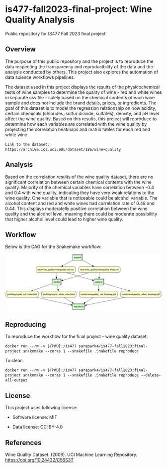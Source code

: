 # is477-fall2023-final-project: Wine Quality Analysis
Public repository for IS477 Fall 2023 final project

## Overview

The purpose of this public repository and the project is to reproduce the data respecting the transparency and reproducibility of the data and the analysis conducted by others. This project also explores the automation of data science workflows pipelines. 

The dataset used in this project displays the results of the physicochemical tests of wine samples to determine the quality of wine - red and white wines in separate csv.file - solely based on the chemical contents of each wine sample and does not include the brand details, prices, or ingredients. The goal of this dataset is to model the regression relationship on how acidity, certain chemicals (chlorides, sulfur dioxide, sulfates), density, and pH level affect the wine quality. Based on this results, this project will reproduce to determine how each variables are correlated with the wine quality by projecting the correlation heatmaps and matrix tables for each red and white wine. 

```
Link to the dataset: https://archive.ics.uci.edu/dataset/186/wine+quality
```

## Analysis

Based on the correlation results of the wine quality dataset, there are no significant correlation between certain chemical contents with the wine quality. Majority of the chemical variables have correlation between -0.4 and 0.4 with wine quality, indicating they have very weak relations to the wine quality. One variable that is noticeable could be alcohol variable. The alcohol content and red and white wines had correlation rate of 0.48 and 0.44. This displays moderatelly positive correlation between the wine quality and the alcohol level, meaning there could be moderate possibiliity that higher alcohol level could lead to higher wine quality. 
        
    

## Workflow

Below is the DAG for the Snakemake workflow:

![Workflow DAG image](workflow/dag.png)

## Reproducing

To reproduce the workflow for the final project - wine quality dataset:

```
docker run --rm -v ${PWD}:/is477 sarapark4/is477-fall2023:final-project snakemake --cores 1 --snakefile .Snakefile reproduce
```

To clean:

```
docker run --rm -v ${PWD}:/is477 sarapark4/is477-fall2023:final-project snakemake --cores 1 --snakefile .Snakefile reproduce --delete-all-output
```


## License

This project uses following license:

- Software license: MIT

- Data license: CC-BY-4.0



## References

Wine Quality Dataset. (2009). UCI Machine Learning Repository. https://doi.org/10.24432/C56S3T

